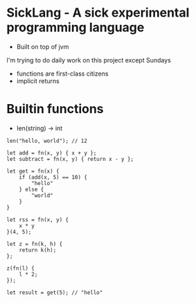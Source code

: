 # SickLang - A sick experimental programming language

- Built on top of jvm 

I'm trying to do daily work on this project except Sundays

- functions are first-class citizens
- implicit returns

# Builtin functions
- len(string) -> int
```
len("hello, world"); // 12 
```

```
let add = fn(x, y) { x + y };
let subtract = fn(x, y) { return x - y };

let get = fn(x) {
    if (add(x, 5) == 10) {
        "hello"
    } else {
        "world"
    }
}

let rss = fn(x, y) {
    x * y
}(4, 5);

let z = fn(k, h) {
    return k(h);
};

z(fn(l) {
    l * 2;
});

let result = get(5); // "hello"
```